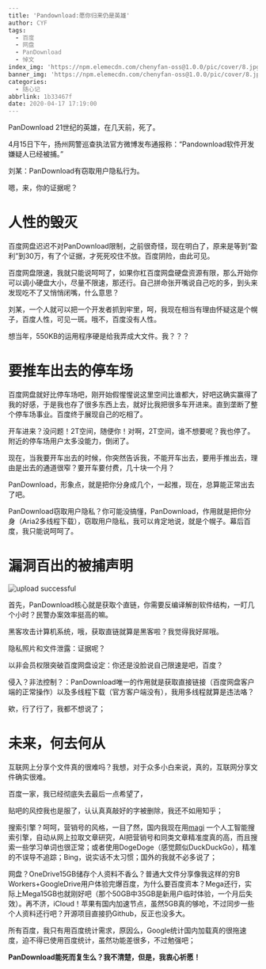 ```yaml
---
title: 'Pandownload:愿你归来仍是英雄'
author: CYF
tags:
  - 百度
  - 网盘
  - PanDownload
  - 悼文
index_img: 'https://npm.elemecdn.com/chenyfan-oss@1.0.0/pic/cover/8.jpg'
banner_img: 'https://npm.elemecdn.com/chenyfan-oss@1.0.0/pic/cover/8.jpg'
categories:
  - 随心记
abbrlink: 1b33467f
date: 2020-04-17 17:19:00
---
```

PanDownload 21世纪的英雄，在几天前，死了。

4月15日下午，扬州网警巡查执法官方微博发布通报称：“Pandownload软件开发嫌疑人已经被捕。”

刘某：PanDownload有窃取用户隐私行为。

嗯，来，你的证据呢？

# 人性的毁灭

百度网盘迟迟不对PanDownload限制，之前很奇怪，现在明白了，原来是等到“盈利”到30万，有了个证据，才死死咬住不放。百度阴险，由此可见。

百度网盘限速，我就只能说呵呵了，如果你杠百度网盘硬盘资源有限，那么开始你可以调小硬盘大小，尽量不限速，那还行。自己拼命张开嘴说自己吃的多，到头来发现吃不了又悄悄闭嘴，什么意思？

刘某，一个人就可以把一个开发者抓到牢里，呵，我现在相当有理由怀疑这是个幌子，百度人性，可见一斑。哦不，百度没有人性。

想当年，550KB的运用程序硬是给我弄成大文件。我？？？

# 要推车出去的停车场

百度网盘就好比停车场吧，刚开始假惺惺说这里空间比谁都大，好吧这确实赢得了我的好感，于是我也存了很多东西上去，就好比我把很多车开进来。直到垄断了整个停车场事业。百度终于展现自己的吃相了。

开车进来？没问题！2T空间，随便你！对啊，2T空间，谁不想要呢？我也停了。附近的停车场用户太多没能力，倒闭了。

现在，当我要开车出去的时候，你突然告诉我，不能开车出去，要用手推出去，理由是出去的通道很窄？要开车要付费，几十块一个月？

PanDownload，形象点，就是把你分身成几个，一起推，现在，总算能正常出去了吧。

PanDownload窃取用户隐私？你可能没搞懂，PanDownload，作用就是把你分身（Aria2多线程下载），窃取用户隐私，我可以肯定地说，就是个幌子。幕后百度，我只能说呵呵了。

# 漏洞百出的被捕声明


![upload successful](https://npm.elemecdn.com/chenyfan-oss@1.0.0/pic/post/pasted-195.png)

首先，PanDownload核心就是获取个直链，你需要反编译解剖软件结构，一盯几个小时？民警办案效率挺高的嘛。

黑客攻击计算机系统，哦，获取直链就算是黑客啦？我觉得我好屌哦。

隐私照片和文件泄露：证据呢？

以非会员权限突破百度网盘设定：你还是没脸说自己限速是吧，百度？

侵入？非法控制？：PanDownload唯一的作用就是获取直接链接（百度网盘客户端的正常操作）以及多线程下载（官方客户端没有），我用多线程就算是违法咯？

欸，行了行了，我都不想说了；

# 未来，何去何从

互联网上分享个文件真的很难吗？我想，对于众多小白来说，真的，互联网分享文件确实很难。

百度一家，我已经彻底失去最后一点希望了，

贴吧的风控我也是服了，认认真真敲好的字被删除，我还不如用知乎；

搜索引擎？呵呵，营销号的风格，一目了然，国内我现在用[magi](https://magi.com) 一个人工智能搜索引擎，自动从网上拉取文章研究，AI把营销号和同类文章精准度真的高，而且搜索一些学习单词也很正常；或者使用DogeDoge（感觉颇似DuckDuckGo），精准的不误导不追踪；Bing，说实话不太习惯；国外的我就不必多说了；

网盘？OneDrive15GB储存个人资料不香么？普通大文件分享像我这样的穷B Workers+GoogleDrive用户体验完爆百度，为什么要百度资本？Mega还行，实际上Mega15GB也就刚好吧（那个50GB中35GB是新用户临时体验，一个月后失效）。再不济，iCloud！苹果有国内加速节点，虽然5GB真的够呛，不过同步一些个人资料还行吧？开源项目直接扔Github，反正也没多大。

所有百度，我只有用百度统计需求，原因么，Google统计国内加载真的很拖速度，迫不得已使用百度统计，虽然功能差很多，不过勉强吧；

**PanDownload能死而复生么？我不清楚，但是，我衷心祈愿！**



<style>html{
filter: grayscale(100%);
-webkit-filter: grayscale(100%);
-moz-filter: grayscale(100%);
-ms-filter: grayscale(100%);
-o-filter: grayscale(100%);
filter:progid:DXImageTransform.Microsoft.BasicImage(grayscale=1);
}</style>